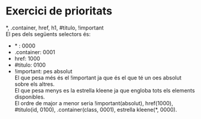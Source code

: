 # Exercici de prioritats  
\*, .container, href, h1, #titulo, !important  
El pes dels següents selectors és:  
- \* : 0000  
- .container: 0001  
- href: 1000  
- #titulo: 0100
- !important: pes absolut  
El que pesa més és el !important ja que és el que té un oes absolut sobre els altres.  
El que pesa menys es la estrella kleene ja que engloba tots els elements disponibles.  
El ordre de major a menor seria !important(absolut), href(1000), #titulo(id, 0100), .container(class, 0001), estrella kleene(*, 0000).